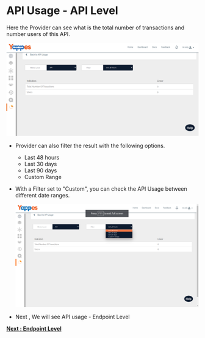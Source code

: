 API Usage - API Level
=====================

Here the Provider can see what is the total number of transactions and
number users of this API.

![](../images/dashboard/analytics/provider_view_02.png)

-   Provider can also filter the result with the following options.
    -   Last 48 hours
    -   Last 30 days
    -   Last 90 days
    -   Custom Range
-   With a Filter set to "Custom", you can check the API Usage between
    different date ranges.

    ![](../images/dashboard/analytics/provider_view_03.png)

-   Next , We will see API usage - Endpoint Level

[**Next : Endpoint
    Level**](analytics_endpoint_level.md)
